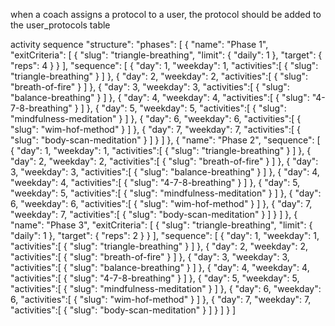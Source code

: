 when a coach assigns a protocol to a user, the protocol should be added to the user_protocols table

activity sequence
"structure": 
"phases": [
    {
        "name": "Phase 1",
        "exitCriteria": [
            {
                "slug": "triangle-breathing",
                "limit": {
                    "daily": 1
                }, 
                "target": {
                    "reps": 4
                }
            }
        ],
        "sequence": [
            {
                "day": 1,
                "weekday": 1,
                "activities":[
                    { "slug": "triangle-breathing" }
                ]
            },
            {
                "day": 2,
                "weekday": 2,
                "activities":[
                    { "slug": "breath-of-fire" }
                ]
            },
            {
                "day": 3,
                "weekday": 3,
                "activities":[
                    { "slug": "balance-breathing" }
                ]
            },
            {
                "day": 4,
                "weekday": 4,
                "activities":[
                    { "slug": "4-7-8-breathing" }
                ]
            },
            {
                "day": 5,
                "weekday": 5,
                "activities":[
                    { "slug": "mindfulness-meditation" }
                ]
            },
            {
                "day": 6,
                "weekday": 6,
                "activities":[
                    { "slug": "wim-hof-method" }
                ]
            },
            {
                "day": 7,
                "weekday": 7,
                "activities":[
                    { "slug": "body-scan-meditation" }
                ]
            }
        ]
    },
    {
        "name": "Phase 2",
        "sequence": [
            {
                "day": 1,
                "weekday": 1,
                "activities":[
                    { "slug": "triangle-breathing" }
                ]
            },
            {
                "day": 2,
                "weekday": 2,
                "activities":[
                    { "slug": "breath-of-fire" }
                ]
            },
            {
                "day": 3,
                "weekday": 3,
                "activities":[
                    { "slug": "balance-breathing" }
                ]
            },
            {
                "day": 4,
                "weekday": 4,
                "activities":[
                    { "slug": "4-7-8-breathing" }
                ]
            },
            {
                "day": 5,
                "weekday": 5,
                "activities":[
                    { "slug": "mindfulness-meditation" }
                ]
            },
            {
                "day": 6,
                "weekday": 6,
                "activities":[
                    { "slug": "wim-hof-method" }
                ]
            },
            {
                "day": 7,
                "weekday": 7,
                "activities":[
                    { "slug": "body-scan-meditation" }
                ]
            }
        ]
    },
    {
        "name": "Phase 3",
        "exitCriteria": [
            {
                "slug": "triangle-breathing",
                "limit": {
                    "daily": 1
                }, 
                "target": {
                    "reps": 2
                }
            }
        ],
        "sequence": [
            {
                "day": 1,
                "weekday": 1,
                "activities":[
                    { "slug": "triangle-breathing" }
                ]
            },
            {
                "day": 2,
                "weekday": 2,
                "activities":[
                    { "slug": "breath-of-fire" }
                ]
            },
            {
                "day": 3,
                "weekday": 3,
                "activities":[
                    { "slug": "balance-breathing" }
                ]
            },
            {
                "day": 4,
                "weekday": 4,
                "activities":[
                    { "slug": "4-7-8-breathing" }
                ]
            },
            {
                "day": 5,
                "weekday": 5,
                "activities":[
                    { "slug": "mindfulness-meditation" }
                ]
            },
            {
                "day": 6,
                "weekday": 6,
                "activities":[
                    { "slug": "wim-hof-method" }
                ]
            },
            {
                "day": 7,
                "weekday": 7,
                "activities":[
                    { "slug": "body-scan-meditation" }
                ]
            }
        ]
    }
]